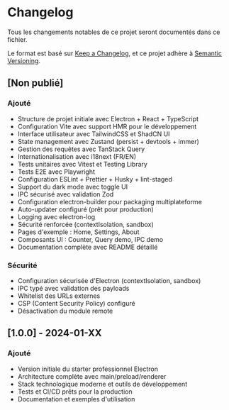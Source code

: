 # Changelog

Tous les changements notables de ce projet seront documentés dans ce fichier.

Le format est basé sur [Keep a Changelog](https://keepachangelog.com/fr/1.0.0/),
et ce projet adhère à [Semantic Versioning](https://semver.org/spec/v2.0.0.html).

## [Non publié]

### Ajouté
- Structure de projet initiale avec Electron + React + TypeScript
- Configuration Vite avec support HMR pour le développement
- Interface utilisateur avec TailwindCSS et ShadCN UI
- State management avec Zustand (persist + devtools + immer)
- Gestion des requêtes avec TanStack Query
- Internationalisation avec i18next (FR/EN)
- Tests unitaires avec Vitest et Testing Library
- Tests E2E avec Playwright
- Configuration ESLint + Prettier + Husky + lint-staged
- Support du dark mode avec toggle UI
- IPC sécurisé avec validation Zod
- Configuration electron-builder pour packaging multiplateforme
- Auto-updater configuré (prêt pour production)
- Logging avec electron-log
- Sécurité renforcée (contextIsolation, sandbox)
- Pages d'exemple : Home, Settings, About
- Composants UI : Counter, Query demo, IPC demo
- Documentation complète avec README détaillé

### Sécurité
- Configuration sécurisée d'Electron (contextIsolation, sandbox)
- IPC typé avec validation des payloads
- Whitelist des URLs externes
- CSP (Content Security Policy) configuré
- Désactivation du module remote

## [1.0.0] - 2024-01-XX

### Ajouté
- Version initiale du starter professionnel Electron
- Architecture complète avec main/preload/renderer
- Stack technologique moderne et outils de développement
- Tests et CI/CD prêts pour la production
- Documentation et exemples d'utilisation